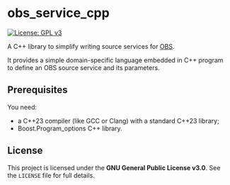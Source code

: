 # obs_service_cpp

[![License: GPL v3](https://img.shields.io/badge/License-GPLv3-blue.svg)](https://www.gnu.org/licenses/gpl-3.0)

A C++ library to simplify writing source services for
[OBS](https://openbuildservice.org/).

It provides a simple domain-specific language embedded in C++ program
to define an OBS source service and its parameters.

## Prerequisites

You need:

* a C++23 compiler (like GCC or Clang) with a standard C++23 library;
* Boost.Program_options C++ library.

## License

This project is licensed under the **GNU General Public License v3.0**.
See the `LICENSE` file for full details.
